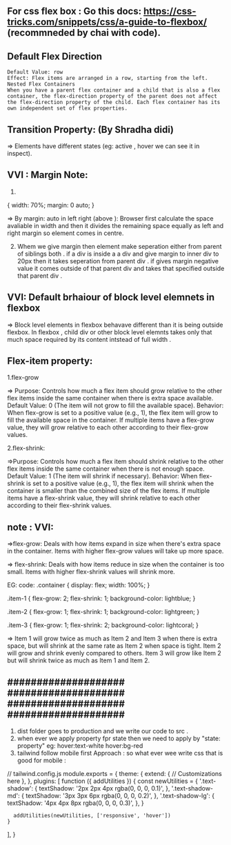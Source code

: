 ## For css flex box : Go this docs: https://css-tricks.com/snippets/css/a-guide-to-flexbox/   (recommneded by chai with code).


## Default Flex Direction
    Default Value: row
    Effect: Flex items are arranged in a row, starting from the left.
    Nested Flex Containers
    When you have a parent flex container and a child that is also a flex container, the flex-direction property of the parent does not affect the flex-direction property of the child. Each flex container has its own independent set of flex properties.



## Transition Property:   (By Shradha didi)
=> Elements have different states (eg: active , hover   we can see it in inspect). 


## VVI : Margin Note: 
1. 
{
    width: 70%;
    margin: 0 auto;
}

=> By margin: auto in left right (above ): Browser first calculate the space avaliable in width and then it divides the remaining space equally as left and right margin so element comes in centre.

2.  Whem we give margin then element  make seperation  either from parent of siblings both . if a div is inside a a div and give margin  to inner div to 20px then  it takes  seperation from  parent div . if gives margin negative value it comes outside of that parent div and takes that specified outside that parent div . 


## VVI: Default brhaiour of block level elemnets in flexbox
=> Block level elements in flexbox behavave different than it is being  outside flexbox. In flexbox , child div or other block level elemnts takes only that much space required by its content intstead of full width .


## Flex-item property:
1.flex-grow

=> Purpose: Controls how much a flex item should grow relative to the other flex items inside the same container when there is extra space available.
Default Value: 0 (The item will not grow to fill the available space).
Behavior: When flex-grow is set to a positive value (e.g., 1), the flex item will grow to fill the available space in the container. If multiple items have a flex-grow value, they will grow relative to each other according to their flex-grow values.

2.flex-shrink:

=>Purpose: Controls how much a flex item should shrink relative to the other flex items inside the same container when there is not enough space.
Default Value: 1 (The item will shrink if necessary).
Behavior: When flex-shrink is set to a positive value (e.g., 1), the flex item will shrink when the container is smaller than the combined size of the flex items. If multiple items have a flex-shrink value, they will shrink relative to each other according to their flex-shrink values.

## note : VVI: 
=>flex-grow: Deals with how items expand in size when there's extra space in the container. Items with higher flex-grow values will take up more space.

=> flex-shrink: Deals with how items reduce in size when the container is too small. Items with higher flex-shrink values will shrink more.

EG: code: 
.container {
  display: flex;
  width: 100%;
}

.item-1 {
  flex-grow: 2;
  flex-shrink: 1;
  background-color: lightblue;
}

.item-2 {
  flex-grow: 1;
  flex-shrink: 1;
  background-color: lightgreen;
}

.item-3 {
  flex-grow: 1;
  flex-shrink: 2;
  background-color: lightcoral;
}

=> Item 1 will grow twice as much as Item 2 and Item 3 when there is extra space, but will shrink at the same rate as Item 2 when space is tight.
Item 2 will grow and shrink evenly compared to others.
Item 3 will grow like Item 2 but will shrink twice as much as Item 1 and Item 2.


## ####################   ####################       ####################    ####################    #################### 
<!--    TAILWIND CSS  -->

1. dist folder goes to production and we write our code to src .
2. when ever we apply property fpr state then we need to apply by "state: property"    eg: hover:text-white  hover:bg-red
3. tailwind follow mobile first Approach : so what ever wee write css that is good for mobile : 













<!-- NOt NEEDED TO  LEARN THIS , NEED TO HAVE IDEA ABOUT THIS: -->

<!-- Pligins -->

// tailwind.config.js
module.exports = {
  theme: {
    extend: {
      // Customizations here
    },
  },
  plugins: [
    function ({ addUtilities }) {
      const newUtilities = {
        '.text-shadow': {
          textShadow: '2px 2px 4px rgba(0, 0, 0, 0.1)',
        },
        '.text-shadow-md': {
          textShadow: '3px 3px 6px rgba(0, 0, 0, 0.2)',
        },
        '.text-shadow-lg': {
          textShadow: '4px 4px 8px rgba(0, 0, 0, 0.3)',
        },
      }

      addUtilities(newUtilities, ['responsive', 'hover'])
    }
  ],
}
